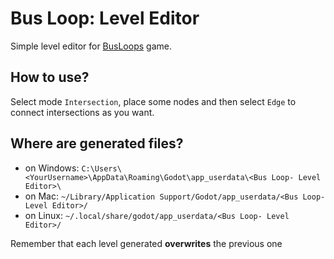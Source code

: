 # Bus Loop: Level Editor
Simple level editor for [BusLoops](https://piotr202.itch.io/busloops) game.

## How to use?
Select mode `Intersection`, place some nodes and then select `Edge` to connect intersections as you want.

## Where are generated files?
- on Windows:
`C:\Users\<YourUsername>\AppData\Roaming\Godot\app_userdata\<Bus Loop- Level Editor>\`
- on Mac:
`~/Library/Application Support/Godot/app_userdata/<Bus Loop- Level Editor>/`
- on Linux: 
`~/.local/share/godot/app_userdata/<Bus Loop- Level Editor>/`

Remember that each level generated <strong>overwrites</strong> the previous one

